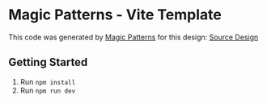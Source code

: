 # Magic Patterns - Vite Template

This code was generated by [Magic Patterns](https://magicpatterns.com) for this design: [Source Design](https://magicpatterns.com/c/7akmzlwhujkgy1a97hcuyr)

## Getting Started

1. Run `npm install`
2. Run `npm run dev`
